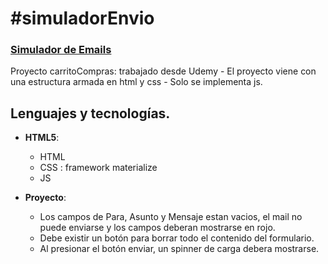 # #simuladorEnvio

### [Simulador de Emails](https://megagringa.github.io/simuladorEnvio/index.html)

Proyecto carritoCompras: trabajado desde Udemy - El proyecto viene con una estructura armada en html y css - 
         Solo se implementa js. 


## Lenguajes y tecnologías.

- **HTML5**:
    - HTML
    - CSS : framework materialize
    - JS
    
- **Proyecto**:
    - Los campos de Para, Asunto y Mensaje estan vacios, el mail no puede enviarse y los campos deberan mostrarse en rojo.
    - Debe existir un botón para borrar todo el contenido del formulario.
    - Al presionar el botón enviar, un spinner de carga debera mostrarse. 
